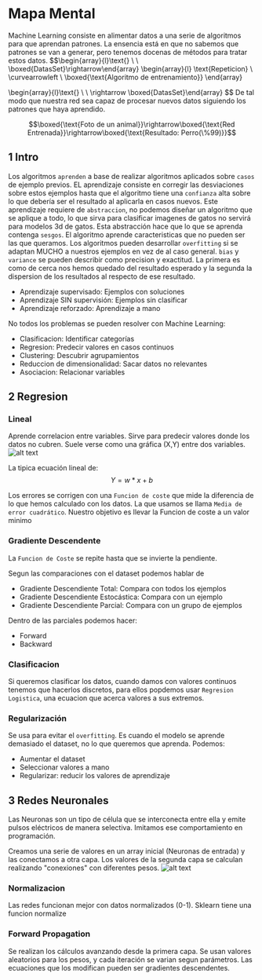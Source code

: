 # Mapa Mental

Machine Learning consiste en alimentar datos a una serie de algoritmos para que aprendan patrones.
La ensencia está en que no sabemos que patrones se van a generar, pero tenemos docenas de métodos para tratar estos datos.
$$\begin{array}{l}\text{} \\ \\ \boxed{DatasSet}\rightarrow\end{array}
\begin{array}{l} 
    \text{Repeticion} \\
    \curvearrowleft \\
    \boxed{\text{Algoritmo de entrenamiento}} 
\end{array}

\begin{array}{l}\text{} \\ \\ \rightarrow \boxed{DatasSet}\end{array}
$$
De tal modo que nuestra red sea capaz de procesar nuevos datos siguiendo los patrones que haya aprendido.

$$\boxed{\text{Foto de un animal}}\rightarrow\boxed{\text{Red Entrenada}}\rightarrow\boxed{\text{Resultado: Perro(\%99)}}$$

## 1 Intro

Los algoritmos `aprenden` a base de realizar algoritmos aplicados sobre `casos` de ejemplo previos.
EL aprendizaje consiste en corregir las desviaciones sobre estos ejemplos hasta que el algoritmo tiene una `confianza` alta sobre lo que debería ser el resultado al aplicarla en casos nuevos.
Este aprendizaje requiere de `abstraccion`, no podemos diseñar un algoritmo que se aplique a todo, lo que sirva para clasificar imagenes de gatos no servirá para modelos 3d de gatos.
Esta abstracción hace que lo que se aprenda contenga `sesgos`.
El algoritmo aprende caracteristicas que no pueden ser las que queramos.
Los algoritmos pueden desarrollar `overfitting` si se adaptan MUCHO a nuestros ejemplos en vez de al caso general.
`bias` y `variance` se pueden describir como precision y exactitud.
La primera es como de cerca nos hemos quedado del resultado esperado y la segunda la dispersion de los resultados al respecto de ese resultado. 

- Aprendizaje supervisado: Ejemplos con soluciones
- Aprendizaje SIN supervisión: Ejemplos sin clasificar
- Aprendizaje reforzado: Aprendizaje a mano

No todos los problemas se pueden resolver con Machine Learning:
- Clasificacion: Identificar categorías
- Regresion: Predecir valores en casos continuos
- Clustering: Descubrir agrupamientos
- Reduccion de dimensionalidad: Sacar datos no relevantes
- Asociacion: Relacionar variables

## 2 Regresion

### Lineal
Aprende correlacion entre variables.
Sirve para predecir valores donde los datos no cubren.
Suele verse como una gráfica (X,Y) entre dos variables.
![alt text](/AAaaaaa/Teoría/Assets/MMRegresion.png)

La tipica ecuación lineal de:
$$Y=w*x+b$$

Los errores se corrigen con una `Funcion de coste` que mide la diferencia de lo que hemos calculado con los datos.
La que usamos se llama `Media de error cuadrático`.
Nuestro objetivo es llevar la Funcion de coste a un valor minimo

### Gradiente Descendente
La `Funcion de Coste` se repite hasta que se invierte la pendiente.

Segun las comparaciones con el dataset podemos hablar de
- Gradiente Descendiente Total: Compara con todos los ejemplos
- Gradiente Descendiente Estocástica: Compara con un ejemplo
- Gradiente Descendiente Parcial: Compara con un grupo de ejemplos

Dentro de las parciales podemos hacer:
- Forward
- Backward

### Clasificacion
Si queremos clasificar los datos, cuando damos con valores continuos tenemos que hacerlos discretos, para ellos popdemos usar `Regresion Logistica`, una ecuacion que acerca valores a sus extremos.

### Regularización
Se usa para evitar el `overfitting`.
Es cuando el modelo se aprende demasiado el dataset, no lo que queremos que aprenda.
Podemos:
- Aumentar el dataset
- Seleccionar valores a mano
- Regularizar: reducir los valores de aprendizaje

## 3 Redes Neuronales

Las Neuronas son un tipo de célula que se interconecta entre ella y emite pulsos eléctricos de manera selectiva.
Imitamos ese comportamiento en programación.

Creamos una serie de valores en un array inicial (Neuronas de entrada) y las conectamos a otra capa. Los valores de la segunda capa se calculan realizando "conexiones" con diferentes pesos.
![alt text](/AAaaaaa/Teoría/Assets/MMRedNeuronal.png)

### Normalizacion 
Las redes funcionan mejor con datos normalizados (0-1).
Sklearn tiene una funcion normalize

### Forward Propagation
Se realizan los cálculos avanzando desde la primera capa.
Se usan valores aleatorios para los pesos, y cada iteración se varian segun parámetros.
Las ecuaciones que los modifican pueden ser gradientes descendentes.

